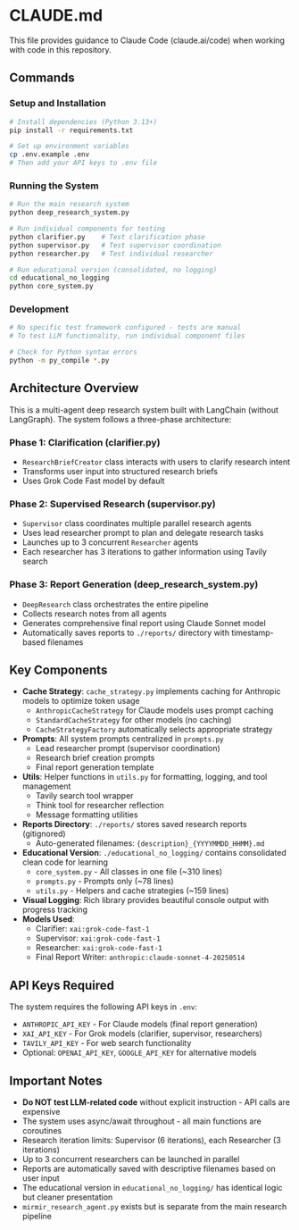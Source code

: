 # CLAUDE.md

This file provides guidance to Claude Code (claude.ai/code) when working with code in this repository.

## Commands

### Setup and Installation
```bash
# Install dependencies (Python 3.13+)
pip install -r requirements.txt

# Set up environment variables
cp .env.example .env
# Then add your API keys to .env file
```

### Running the System
```bash
# Run the main research system
python deep_research_system.py

# Run individual components for testing
python clarifier.py    # Test clarification phase
python supervisor.py   # Test supervisor coordination
python researcher.py   # Test individual researcher

# Run educational version (consolidated, no logging)
cd educational_no_logging
python core_system.py
```

### Development
```bash
# No specific test framework configured - tests are manual
# To test LLM functionality, run individual component files

# Check for Python syntax errors
python -m py_compile *.py
```

## Architecture Overview

This is a multi-agent deep research system built with LangChain (without LangGraph). The system follows a three-phase architecture:

### Phase 1: Clarification (clarifier.py)
- `ResearchBriefCreator` class interacts with users to clarify research intent
- Transforms user input into structured research briefs
- Uses Grok Code Fast model by default

### Phase 2: Supervised Research (supervisor.py)
- `Supervisor` class coordinates multiple parallel research agents
- Uses lead researcher prompt to plan and delegate research tasks
- Launches up to 3 concurrent `Researcher` agents
- Each researcher has 3 iterations to gather information using Tavily search

### Phase 3: Report Generation (deep_research_system.py)
- `DeepResearch` class orchestrates the entire pipeline
- Collects research notes from all agents
- Generates comprehensive final report using Claude Sonnet model
- Automatically saves reports to `./reports/` directory with timestamp-based filenames

## Key Components

- **Cache Strategy**: `cache_strategy.py` implements caching for Anthropic models to optimize token usage
  - `AnthropicCacheStrategy` for Claude models uses prompt caching
  - `StandardCacheStrategy` for other models (no caching)
  - `CacheStrategyFactory` automatically selects appropriate strategy
- **Prompts**: All system prompts centralized in `prompts.py`
  - Lead researcher prompt (supervisor coordination)
  - Research brief creation prompts
  - Final report generation template
- **Utils**: Helper functions in `utils.py` for formatting, logging, and tool management
  - Tavily search tool wrapper
  - Think tool for researcher reflection
  - Message formatting utilities
- **Reports Directory**: `./reports/` stores saved research reports (gitignored)
  - Auto-generated filenames: `{description}_{YYYYMMDD_HHMM}.md`
- **Educational Version**: `./educational_no_logging/` contains consolidated clean code for learning
  - `core_system.py` - All classes in one file (~310 lines)
  - `prompts.py` - Prompts only (~78 lines)
  - `utils.py` - Helpers and cache strategies (~159 lines)
- **Visual Logging**: Rich library provides beautiful console output with progress tracking
- **Models Used**:
  - Clarifier: `xai:grok-code-fast-1`
  - Supervisor: `xai:grok-code-fast-1`
  - Researcher: `xai:grok-code-fast-1`
  - Final Report Writer: `anthropic:claude-sonnet-4-20250514`

## API Keys Required

The system requires the following API keys in `.env`:
- `ANTHROPIC_API_KEY` - For Claude models (final report generation)
- `XAI_API_KEY` - For Grok models (clarifier, supervisor, researchers)
- `TAVILY_API_KEY` - For web search functionality
- Optional: `OPENAI_API_KEY`, `GOOGLE_API_KEY` for alternative models

## Important Notes

- **Do NOT test LLM-related code** without explicit instruction - API calls are expensive
- The system uses async/await throughout - all main functions are coroutines
- Research iteration limits: Supervisor (6 iterations), each Researcher (3 iterations)
- Up to 3 concurrent researchers can be launched in parallel
- Reports are automatically saved with descriptive filenames based on user input
- The educational version in `educational_no_logging/` has identical logic but cleaner presentation
- `mirmir_research_agent.py` exists but is separate from the main research pipeline